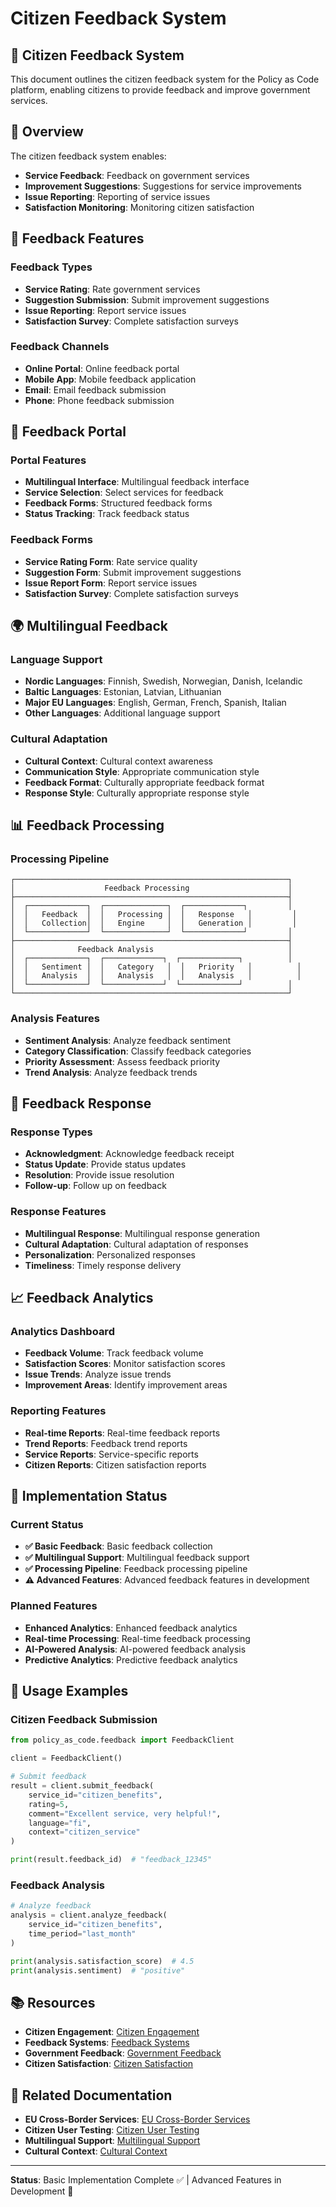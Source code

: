 # Citizen Feedback System

## 💬 **Citizen Feedback System**

This document outlines the citizen feedback system for the Policy as Code platform, enabling citizens to provide feedback and improve government services.

## 🎯 **Overview**

The citizen feedback system enables:

- **Service Feedback**: Feedback on government services
- **Improvement Suggestions**: Suggestions for service improvements
- **Issue Reporting**: Reporting of service issues
- **Satisfaction Monitoring**: Monitoring citizen satisfaction

## 🔧 **Feedback Features**

### **Feedback Types**
- **Service Rating**: Rate government services
- **Suggestion Submission**: Submit improvement suggestions
- **Issue Reporting**: Report service issues
- **Satisfaction Survey**: Complete satisfaction surveys

### **Feedback Channels**
- **Online Portal**: Online feedback portal
- **Mobile App**: Mobile feedback application
- **Email**: Email feedback submission
- **Phone**: Phone feedback submission

## 📱 **Feedback Portal**

### **Portal Features**
- **Multilingual Interface**: Multilingual feedback interface
- **Service Selection**: Select services for feedback
- **Feedback Forms**: Structured feedback forms
- **Status Tracking**: Track feedback status

### **Feedback Forms**
- **Service Rating Form**: Rate service quality
- **Suggestion Form**: Submit improvement suggestions
- **Issue Report Form**: Report service issues
- **Satisfaction Survey**: Complete satisfaction surveys

## 🌍 **Multilingual Feedback**

### **Language Support**
- **Nordic Languages**: Finnish, Swedish, Norwegian, Danish, Icelandic
- **Baltic Languages**: Estonian, Latvian, Lithuanian
- **Major EU Languages**: English, German, French, Spanish, Italian
- **Other Languages**: Additional language support

### **Cultural Adaptation**
- **Cultural Context**: Cultural context awareness
- **Communication Style**: Appropriate communication style
- **Feedback Format**: Culturally appropriate feedback format
- **Response Style**: Culturally appropriate response style

## 📊 **Feedback Processing**

### **Processing Pipeline**
```
┌─────────────────────────────────────────────────────────────┐
│                    Feedback Processing                      │
├─────────────────────────────────────────────────────────────┤
│  ┌─────────────┐  ┌──────────────┐  ┌─────────────┐         │
│  │   Feedback  │  │   Processing │  │   Response   │         │
│  │   Collection│  │   Engine     │  │   Generation │         │
│  └─────────────┘  └──────────────┘  └─────────────┘         │
├─────────────────────────────────────────────────────────────┤
│              Feedback Analysis                              │
│  ┌─────────────┐  ┌─────────────┐  ┌─────────────┐          │
│  │   Sentiment │  │   Category   │  │   Priority   │          │
│  │   Analysis  │  │   Analysis   │  │   Analysis   │          │
│  └─────────────┘  └─────────────┘  └─────────────┘          │
└─────────────────────────────────────────────────────────────┘
```

### **Analysis Features**
- **Sentiment Analysis**: Analyze feedback sentiment
- **Category Classification**: Classify feedback categories
- **Priority Assessment**: Assess feedback priority
- **Trend Analysis**: Analyze feedback trends

## 🔄 **Feedback Response**

### **Response Types**
- **Acknowledgment**: Acknowledge feedback receipt
- **Status Update**: Provide status updates
- **Resolution**: Provide issue resolution
- **Follow-up**: Follow up on feedback

### **Response Features**
- **Multilingual Response**: Multilingual response generation
- **Cultural Adaptation**: Cultural adaptation of responses
- **Personalization**: Personalized responses
- **Timeliness**: Timely response delivery

## 📈 **Feedback Analytics**

### **Analytics Dashboard**
- **Feedback Volume**: Track feedback volume
- **Satisfaction Scores**: Monitor satisfaction scores
- **Issue Trends**: Analyze issue trends
- **Improvement Areas**: Identify improvement areas

### **Reporting Features**
- **Real-time Reports**: Real-time feedback reports
- **Trend Reports**: Feedback trend reports
- **Service Reports**: Service-specific reports
- **Citizen Reports**: Citizen satisfaction reports

## 🚀 **Implementation Status**

### **Current Status**
- **✅ Basic Feedback**: Basic feedback collection
- **✅ Multilingual Support**: Multilingual feedback support
- **✅ Processing Pipeline**: Feedback processing pipeline
- **⚠️ Advanced Features**: Advanced feedback features in development

### **Planned Features**
- **Enhanced Analytics**: Enhanced feedback analytics
- **Real-time Processing**: Real-time feedback processing
- **AI-Powered Analysis**: AI-powered feedback analysis
- **Predictive Analytics**: Predictive feedback analytics

## 📖 **Usage Examples**

### **Citizen Feedback Submission**
```python
from policy_as_code.feedback import FeedbackClient

client = FeedbackClient()

# Submit feedback
result = client.submit_feedback(
    service_id="citizen_benefits",
    rating=5,
    comment="Excellent service, very helpful!",
    language="fi",
    context="citizen_service"
)

print(result.feedback_id)  # "feedback_12345"
```

### **Feedback Analysis**
```python
# Analyze feedback
analysis = client.analyze_feedback(
    service_id="citizen_benefits",
    time_period="last_month"
)

print(analysis.satisfaction_score)  # 4.5
print(analysis.sentiment)  # "positive"
```

## 📚 **Resources**

- **Citizen Engagement**: [Citizen Engagement](https://www.citizenengagement.org/)
- **Feedback Systems**: [Feedback Systems](https://www.feedbacksystems.org/)
- **Government Feedback**: [Government Feedback](https://www.governmentfeedback.org/)
- **Citizen Satisfaction**: [Citizen Satisfaction](https://www.citizensatisfaction.org/)

## 🔗 **Related Documentation**

- **EU Cross-Border Services**: [EU Cross-Border Services](eu-services.md)
- **Citizen User Testing**: [Citizen User Testing](user-testing.md)
- **Multilingual Support**: [Multilingual Support](../multilingual/nordic-languages.md)
- **Cultural Context**: [Cultural Context](../multilingual/cultural/nordic-context.md)

---

**Status**: Basic Implementation Complete ✅ | Advanced Features in Development 🚧
